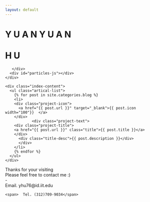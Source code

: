 ```yaml
---
layout: default
---
```

<head>
  <style>
   .project-icon{
   width: 100px;
   height: 100px;
   border:0px solid #ccc;
   float: left;
   box-sizing: border-box;
  }
   .project-text{
   margin-left: 135px;
   //margin-top: 50px;

  } 
    
   .pdf-icon{
   width: 100px;
   height: 200px;
   border:0px solid #ccc;
   box-sizing: border-box;
  }
  
  .Foot {
  height: 170px;
  float: left;
  //background: linear-gradient( #8CC5DF, #A7DAF1); /* 标准的语法 */
  background-color: #B1D3E2;
  min-width: 100%;
  text-align: center;
  color: #FFFFFF;
  padding-top: 40px;
  font-weight: lighter;
  margin-top: 10px;

}

  
  </style>
<head>

<body>
  <div class="index-wrapper">
    <div class="aside">
      <div class="info-card">
         <div class="Me">
      <h1>
        <span>Y</span>
        <span>U</span>
        <span>A</span>
        <span>N</span>
        <span>Y</span>
        <span>U</span>
        <span>A</span>
        <span>N</span>
        <span><br> <br/></span>
        <span>H</span>
        <span>U</span>
      </h1>
    </div>
        
       </div>
      <div id="particles-js"></div>
    </div>

    <div class="index-content">
      <ul class="artical-list">
        {% for post in site.categories.blog %}
        <li>
        <div class="project-icon">
          <a href="{{ post.url }}" target="_blank">{{ post.icon width="100"}}  </a>
        </div>
                <div class="project-text">
        <div class="project-title">
        <a href="{{ post.url }}" class="title">{{ post.title }}</a>
        </div>  
          <div class="title-desc">{{ post.description }}</div>
          </div>  
        </li>
        {% endfor %}
      </ul>
    </div>
    
  </div>
  
   <div class="Foot">
    <div>Thanks for your visiting</div>
    <div>Please feel free to contact me :)</div>
    <div>-</div>
    <span>Email. yhu76@id.iit.edu  </span>

    <span>  Tel. (312)709-9034</span>

  </div>
  
</body>
